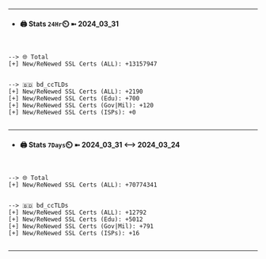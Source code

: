 

---
- #### 🖨️ **Stats** `24Hr`⏲️ ➼ 2024_03_31
```console


--> 🌐 Total
[+] New/ReNewed SSL Certs (ALL): +13157947


--> 🇧🇩 bd_ccTLDs
[+] New/ReNewed SSL Certs (ALL): +2190
[+] New/ReNewed SSL Certs (Edu): +700
[+] New/ReNewed SSL Certs (Gov|Mil): +120
[+] New/ReNewed SSL Certs (ISPs): +0


```

---
- #### 🖨️ **Stats** `7Days`⏲️ ➼ 2024_03_31 <--> 2024_03_24
```console


--> 🌐 Total
[+] New/ReNewed SSL Certs (ALL): +70774341


--> 🇧🇩 bd_ccTLDs
[+] New/ReNewed SSL Certs (ALL): +12792
[+] New/ReNewed SSL Certs (Edu): +5012
[+] New/ReNewed SSL Certs (Gov|Mil): +791
[+] New/ReNewed SSL Certs (ISPs): +16


```

---

